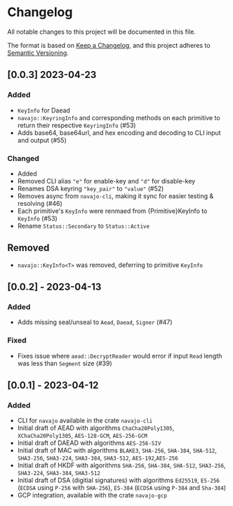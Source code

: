 # Changelog

All notable changes to this project will be documented in this file.

The format is based on [Keep a Changelog](https://keepachangelog.com/en/1.0.0/),
and this project adheres to [Semantic Versioning](https://semver.org/spec/v2.0.0.html).

## [0.0.3] 2023-04-23

### Added

-   `KeyInfo` for Daead
-   `navajo::KeyringInfo` and corresponding methods on each primitive to return their respective `KeyringInfo` (#53)
-   Adds base64, base64url, and hex encoding and decoding to CLI input and output (#55)

### Changed

-   Added
-   Removed CLI alias `"e"` for enable-key and `"d"` for disable-key
-   Renames DSA keyring `"key_pair"` to `"value"` (#52)
-   Removes async from `navajo-cli`, making it sync for easier testing & resolving (#46)
-   Each primitive's `KeyInfo` were renmaed from {Primitive}KeyInfo to `KeyInfo` (#53)
-   Rename `Status::Secondary` to `Status::Active`

## Removed

-   `navajo::KeyInfo<T>` was removed, deferring to primitive `KeyInfo`

## [0.0.2] - 2023-04-13

### Added

-   Adds missing seal/unseal to `Aead`, `Daead`, `Signer` (#47)

### Fixed

-   Fixes issue where `aead::DecryptReader` would error if input `Read` length was less than `Segment` size (#39)

## [0.0.1] - 2023-04-12

### Added

-   CLI for `navajo` available in the crate `navajo-cli`
-   Initial draft of AEAD with algorithms `ChaCha20Poly1305`, `XChaCha20Poly1305`, `AES-128-GCM`, `AES-256-GCM`
-   Initial draft of DAEAD with algorithms `AES-256-SIV`
-   Initial draft of MAC with algorithms `BLAKE3`, `SHA-256`, `SHA-384`, `SHA-512`, `SHA3-256`, `SHA3-224`, `SHA3-384`, `SHA3-512`, `AES-192`,`AES-256`
-   Initial draft of HKDF with algorithms `SHA-256`, `SHA-384`, `SHA-512`, `SHA3-256`, `SHA3-224`, `SHA3-384`, `SHA3-512`
-   Initial draft of DSA (digitial signatures) with algorithms `Ed25519`, `ES-256` (`ECDSA` using `P-256` with `SHA-256`), `ES-384` (`ECDSA` using `P-384` and `Sha-384`)
-   GCP integration, available with the crate `navajo-gcp`
